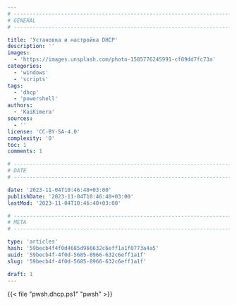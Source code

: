 ```yaml
---
# -------------------------------------------------------------------------------------------------------------------- #
# GENERAL
# -------------------------------------------------------------------------------------------------------------------- #

title: 'Установка и настройка DHCP'
description: ''
images:
  - 'https://images.unsplash.com/photo-1585776245991-cf89dd7fc73a'
categories:
  - 'windows'
  - 'scripts'
tags:
  - 'dhcp'
  - 'powershell'
authors:
  - 'KaiKimera'
sources:
  - ''
license: 'CC-BY-SA-4.0'
complexity: '0'
toc: 1
comments: 1

# -------------------------------------------------------------------------------------------------------------------- #
# DATE
# -------------------------------------------------------------------------------------------------------------------- #

date: '2023-11-04T10:46:40+03:00'
publishDate: '2023-11-04T10:46:40+03:00'
lastMod: '2023-11-04T10:46:40+03:00'

# -------------------------------------------------------------------------------------------------------------------- #
# META
# -------------------------------------------------------------------------------------------------------------------- #

type: 'articles'
hash: '59becb4f4f0d4685d966632c6eff1a1f0773a4a5'
uuid: '59becb4f-4f0d-5685-8966-632c6eff1a1f'
slug: '59becb4f-4f0d-5685-8966-632c6eff1a1f'

draft: 1
---
```


<!--more-->

{{< file "pwsh.dhcp.ps1" "pwsh" >}}
